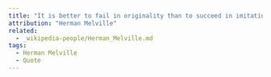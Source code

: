 ```yaml
---
title: "It is better to fail in originality than to succeed in imitation."
attribution: "Herman Melville"
related:
  - _wikipedia-people/Herman_Melville.md
tags:
  - Herman Melville
  - Quote
---
```

